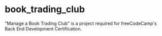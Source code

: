 # book_trading_club
"Manage a Book Trading Club" is a project required for freeCodeCamp's Back End Development Certification.
